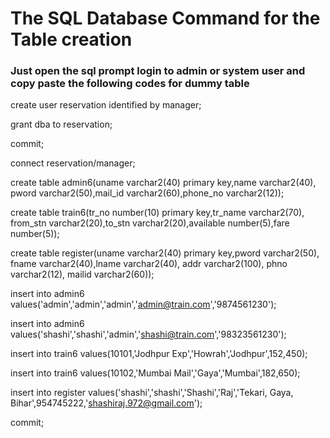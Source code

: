 # The SQL Database Command for the Table creation
### Just open the sql prompt login to admin or system user and copy paste the following codes for dummy table


create user reservation identified by manager;

grant dba to reservation;

commit;

connect reservation/manager;

create table admin6(uname varchar2(40) primary key,name varchar2(40),
	pword varchar2(50),mail_id varchar2(60),phone_no varchar2(12));

create table train6(tr_no number(10) primary key,tr_name varchar2(70),
	from_stn varchar2(20),to_stn varchar2(20),available number(5),fare number(5));


create table register(uname varchar2(40) primary key,pword varchar2(50),
	fname varchar2(40),lname varchar2(40),
	addr varchar2(100), phno varchar2(12), mailid varchar2(60));


insert into admin6 values('admin','admin','admin','admin@train.com','9874561230');

insert into admin6 values('shashi','shashi','admin','shashi@train.com','98323561230');


insert into train6 values(10101,'Jodhpur Exp','Howrah','Jodhpur',152,450);

insert into train6 values(10102,'Mumbai Mail','Gaya','Mumbai',182,650);

insert into register values('shashi','shashi','Shashi','Raj','Tekari, Gaya, Bihar',954745222,'shashiraj.972@gmail.com');

commit;
